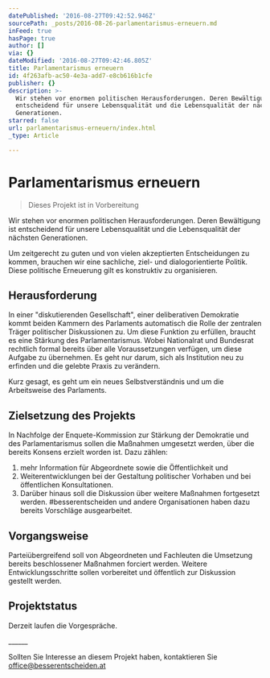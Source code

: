 ```yaml
---
datePublished: '2016-08-27T09:42:52.946Z'
sourcePath: _posts/2016-08-26-parlamentarismus-erneuern.md
inFeed: true
hasPage: true
author: []
via: {}
dateModified: '2016-08-27T09:42:46.805Z'
title: Parlamentarismus erneuern
id: 4f263afb-ac50-4e3a-add7-e8cb616b1cfe
publisher: {}
description: >-
  Wir stehen vor enormen politischen Herausforderungen. Deren Bewältigung ist
  entscheidend für unsere Lebensqualität und die Lebensqualität der nächsten
  Generationen.
starred: false
url: parlamentarismus-erneuern/index.html
_type: Article

---
```

# Parlamentarismus erneuern

> Dieses Projekt ist in Vorbereitung

Wir stehen vor enormen politischen Herausforderungen. Deren Bewältigung ist entscheidend für unsere Lebensqualität und die Lebensqualität der nächsten Generationen.

Um zeitgerecht zu guten und von vielen akzeptierten Entscheidungen zu kommen, brauchen wir eine sachliche, ziel- und dialogorientierte Politik. Diese politische Erneuerung gilt es konstruktiv zu organisieren.

## Herausforderung

In einer "diskutierenden Gesellschaft", einer deliberativen Demokratie kommt beiden Kammern des Parlaments automatisch die Rolle der zentralen Träger politischer Diskussionen zu. Um diese Funktion zu erfüllen, braucht es eine Stärkung des Parlamentarismus. Wobei Nationalrat und Bundesrat rechtlich formal bereits über alle Voraussetzungen verfügen, um diese Aufgabe zu übernehmen. Es geht nur darum, sich als Institution neu zu erfinden und die gelebte Praxis zu verändern.

Kurz gesagt, es geht um ein neues Selbstverständnis und um die Arbeitsweise des Parlaments.

## Zielsetzung des Projekts

In Nachfolge der Enquete-Kommission zur Stärkung der Demokratie und des Parlamentarismus sollen die Maßnahmen umgesetzt werden, über die bereits Konsens erzielt worden ist. Dazu zählen:

1. mehr Information für Abgeordnete sowie die Öffentlichkeit und 
2. Weiterentwicklungen bei der Gestaltung politischer Vorhaben und bei öffentlichen Konsultationen. 
3. Darüber hinaus soll die Diskussion über weitere Maßnahmen fortgesetzt werden. \#besserentscheiden und andere Organisationen haben dazu bereits Vorschläge ausgearbeitet. 

## Vorgangsweise

Parteiübergreifend soll von Abgeordneten und Fachleuten die Umsetzung bereits beschlossener Maßnahmen forciert werden. Weitere Entwicklungsschritte sollen vorbereitet und öffentlich zur Diskussion gestellt werden.

## Projektstatus

Derzeit laufen die Vorgespräche. 

\_\_\_\_\_\_

Sollten Sie Interesse an diesem Projekt haben, kontaktieren Sie [office@besserentscheiden.at][0]

[0]: mailto:office@besserentscheiden.at